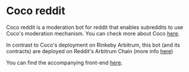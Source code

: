 # Coco reddit

Coco reddit is a moderation bot for reddit that enables subreddits to use Coco's moderation mechanism. You can check more about Coco [here](https://github.com/Janmajayamall/coco-contracts).

In contrast to Coco's deployment on Rinkeby Arbitrum, this bot (and its contracts) are deployed on Reddit's Arbitrum Chain (more info [here](https://www.reddit.com/user/nanooverbtc/comments/owspo6/instructions_to_add_reddits_arbitrum_testnet_to/))

You can find the accompanying front-end [here](https://github.com/Janmajayamall/coco-frontend-general).
